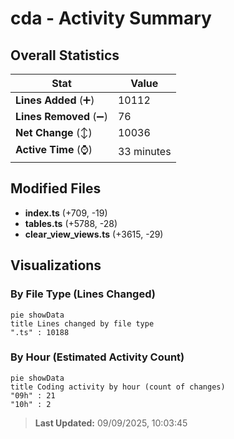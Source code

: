 # cda - Activity Summary 

## Overall Statistics

| Stat                   | Value                                                             |
| ---------------------- | ----------------------------------------------------------------- |
| **Lines Added** (➕)   | 10112                                          |
| **Lines Removed** (➖) | 76                                        |
| **Net Change** (↕)    | 10036                |
| **Active Time** (⌚)   | 33 minutes |


## Modified Files
- **index.ts** (+709, -19)
- **tables.ts** (+5788, -28)
- **clear_view_views.ts** (+3615, -29)

## Visualizations

### By File Type (Lines Changed)

```mermaid
pie showData
title Lines changed by file type
".ts" : 10188
```

### By Hour (Estimated Activity Count)

```mermaid
pie showData
title Coding activity by hour (count of changes)
"09h" : 21
"10h" : 2
```


> **Last Updated:** 09/09/2025, 10:03:45